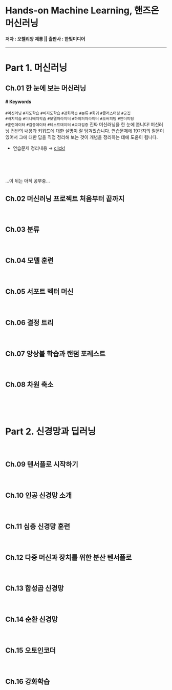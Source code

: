 # Hands-on Machine Learning, 핸즈온 머신러닝
#### 저자 : 오렐리앙 제롱 || 출판사 : 한빛미디어


---
# Part 1. 머신러닝

## Ch.01 한 눈에 보는 머신러닝
#### \# Keywords   
`#머신러닝` `#지도학습` `#비지도학습` `#강화학습` `#분류` `#회귀` `#클러스터링` `#군집`   
`#배치학습` `#미니배치학습` `#모델파라미터` `#하이퍼파라미터` `#오버피팅` `#언더피팅`  
`#훈련데이터` `#검증데이터` `#테스트데이터` `#교차검증`
진짜 머신러닝을 한 눈에 봅니다! 머신러닝 전반의 내용과 키워드에 대한 설명이 잘 담겨있습니다. 연습문제에 19가지의 질문이 있어서 그에 대한 답을 직접 정리해 보는 것이 개념을 정리하는 데에 도움이 됩니다.   


- 연습문제 정리내용 → [click!](https://github.com/jeina7/Book_studying/blob/master/03_Hands-On-MachineLearning/Chapter1-Exercise.md#-%ED%95%B8%EC%A6%88%EC%98%A8-%EB%A8%B8%EC%8B%A0%EB%9F%AC%EB%8B%9D-%E3%85%A4-hands-on-machine-learning)

ㅤㅤㅤ　



ㅤ　

...이 뒤는 아직 공부중...




## Ch.02 머신러닝 프로젝트 처음부터 끝까지

ㅤㅤㅤ　




## Ch.03 분류

ㅤㅤㅤ　




## Ch.04 모델 훈련

ㅤㅤㅤ　




## Ch.05 서포트 벡터 머신

ㅤㅤㅤ　




## Ch.06 결정 트리

ㅤㅤㅤ　




## Ch.07 앙상블 학습과 랜덤 포레스트

ㅤㅤㅤ　




## Ch.08 차원 축소

ㅤㅤㅤ　





ㅤㅤㅤ　




# Part 2. 신경망과 딥러닝

ㅤㅤㅤ　




## Ch.09 텐서플로 시작하기

ㅤㅤㅤ　




## Ch.10 인공 신경망 소개

ㅤㅤㅤ　




## Ch.11 심층 신경망 훈련

ㅤㅤㅤ　




## Ch.12 다중 머신과 장치를 위한 분산 텐서플로

ㅤㅤㅤ　




## Ch.13 합성곱 신경망

ㅤㅤㅤ　




## Ch.14 순환 신경망

ㅤㅤㅤ　




## Ch.15 오토인코더

ㅤㅤㅤ　




## Ch.16 강화학습
